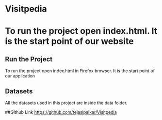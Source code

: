 # Visitpedia
To run the project open index.html. It is the start point of our website
=======
## Run the Project
To run the project open index.html in Firefox browser. It is the start point of our application

## Datasets
All the datasets used in this project are inside the data folder.

##Github Link
https://github.com/tejasipalkar/Visitpedia

